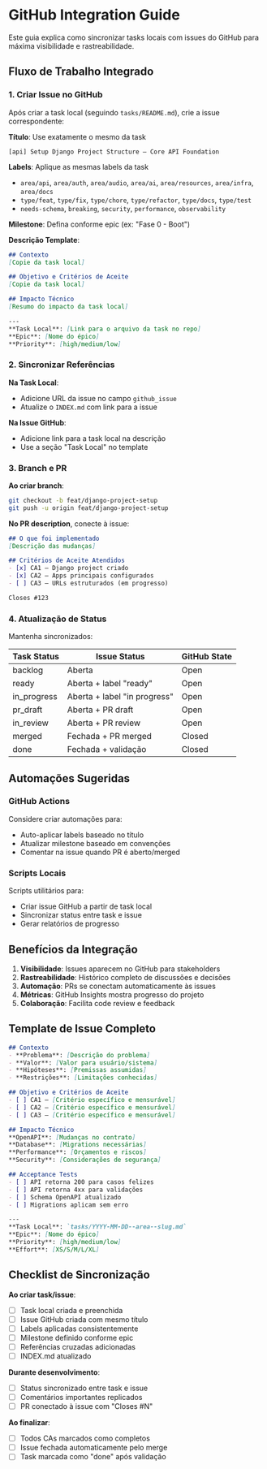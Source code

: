 # GitHub Integration Guide

Este guia explica como sincronizar tasks locais com issues do GitHub para máxima visibilidade e rastreabilidade.

## Fluxo de Trabalho Integrado

### 1. Criar Issue no GitHub

Após criar a task local (seguindo `tasks/README.md`), crie a issue correspondente:

**Título**: Use exatamente o mesmo da task
```
[api] Setup Django Project Structure — Core API Foundation
```

**Labels**: Aplique as mesmas labels da task
- `area/api`, `area/auth`, `area/audio`, `area/ai`, `area/resources`, `area/infra`, `area/docs`
- `type/feat`, `type/fix`, `type/chore`, `type/refactor`, `type/docs`, `type/test`
- `needs-schema`, `breaking`, `security`, `performance`, `observability`

**Milestone**: Defina conforme epic (ex: "Fase 0 - Boot")

**Descrição Template**:
```markdown
## Contexto
[Copie da task local]

## Objetivo e Critérios de Aceite
[Copie da task local]

## Impacto Técnico
[Resumo do impacto da task local]

---
**Task Local**: [Link para o arquivo da task no repo]
**Epic**: [Nome do épico]
**Priority**: [high/medium/low]
```

### 2. Sincronizar Referências

**Na Task Local**:
- Adicione URL da issue no campo `github_issue`
- Atualize o `INDEX.md` com link para a issue

**Na Issue GitHub**:
- Adicione link para a task local na descrição
- Use a seção "Task Local" no template

### 3. Branch e PR

**Ao criar branch**:
```bash
git checkout -b feat/django-project-setup
git push -u origin feat/django-project-setup
```

**No PR description**, conecte à issue:
```markdown
## O que foi implementado
[Descrição das mudanças]

## Critérios de Aceite Atendidos
- [x] CA1 — Django project criado
- [x] CA2 — Apps principais configurados
- [ ] CA3 — URLs estruturados (em progresso)

Closes #123
```

### 4. Atualização de Status

Mantenha sincronizados:

| Task Status | Issue Status | GitHub State |
|---|---|---|
| backlog | Aberta | Open |
| ready | Aberta + label "ready" | Open |
| in_progress | Aberta + label "in progress" | Open |
| pr_draft | Aberta + PR draft | Open |
| in_review | Aberta + PR review | Open |
| merged | Fechada + PR merged | Closed |
| done | Fechada + validação | Closed |

## Automações Sugeridas

### GitHub Actions
Considere criar automações para:
- Auto-aplicar labels baseado no título
- Atualizar milestone baseado em convenções
- Comentar na issue quando PR é aberto/merged

### Scripts Locais
Scripts utilitários para:
- Criar issue GitHub a partir de task local
- Sincronizar status entre task e issue
- Gerar relatórios de progresso

## Benefícios da Integração

1. **Visibilidade**: Issues aparecem no GitHub para stakeholders
2. **Rastreabilidade**: Histórico completo de discussões e decisões
3. **Automação**: PRs se conectam automaticamente às issues
4. **Métricas**: GitHub Insights mostra progresso do projeto
5. **Colaboração**: Facilita code review e feedback

## Template de Issue Completo

```markdown
## Contexto
- **Problema**: [Descrição do problema]
- **Valor**: [Valor para usuário/sistema]
- **Hipóteses**: [Premissas assumidas]
- **Restrições**: [Limitações conhecidas]

## Objetivo e Critérios de Aceite
- [ ] CA1 — [Critério específico e mensurável]
- [ ] CA2 — [Critério específico e mensurável]
- [ ] CA3 — [Critério específico e mensurável]

## Impacto Técnico
**OpenAPI**: [Mudanças no contrato]
**Database**: [Migrations necessárias]
**Performance**: [Orçamentos e riscos]
**Security**: [Considerações de segurança]

## Acceptance Tests
- [ ] API retorna 200 para casos felizes
- [ ] API retorna 4xx para validações
- [ ] Schema OpenAPI atualizado
- [ ] Migrations aplicam sem erro

---
**Task Local**: `tasks/YYYY-MM-DD--area--slug.md`
**Epic**: [Nome do épico]
**Priority**: [high/medium/low]
**Effort**: [XS/S/M/L/XL]
```

## Checklist de Sincronização

**Ao criar task/issue**:
- [ ] Task local criada e preenchida
- [ ] Issue GitHub criada com mesmo título
- [ ] Labels aplicadas consistentemente
- [ ] Milestone definido conforme epic
- [ ] Referências cruzadas adicionadas
- [ ] INDEX.md atualizado

**Durante desenvolvimento**:
- [ ] Status sincronizado entre task e issue
- [ ] Comentários importantes replicados
- [ ] PR conectado à issue com "Closes #N"

**Ao finalizar**:
- [ ] Todos CAs marcados como completos
- [ ] Issue fechada automaticamente pelo merge
- [ ] Task marcada como "done" após validação